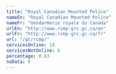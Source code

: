 ```yaml
---
title: "Royal Canadian Mounted Police"
nameEn: "Royal Canadian Mounted Police"
nameFr: "Gendarmerie royale du Canada"
urlEn: "http://www.rcmp-grc.gc.ca/en"
urlFr: "http://www.rcmp-grc.gc.ca/fr"
url: "/gc/rcmp/"
servicesOnline: 10
servicesNotOnline: 6
percentage: 0.63
noData: 0
---
```

